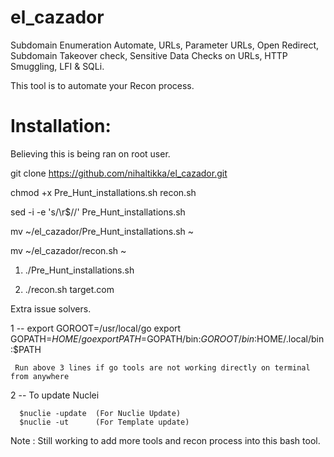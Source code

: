 # el_cazador
Subdomain Enumeration Automate, URLs, Parameter URLs, Open Redirect, Subdomain Takeover check, Sensitive Data Checks on URLs, HTTP Smuggling, LFI & SQLi.


This tool is to automate your Recon process.

# Installation:

Believing this is being ran on root user.

git clone https://github.com/nihaltikka/el_cazador.git

chmod +x Pre_Hunt_installations.sh recon.sh

sed -i -e 's/\r$//' Pre_Hunt_installations.sh

mv ~/el_cazador/Pre_Hunt_installations.sh ~

mv ~/el_cazador/recon.sh ~

1) ./Pre_Hunt_installations.sh

2) ./recon.sh target.com



Extra issue solvers.

1 -- export GOROOT=/usr/local/go
     export GOPATH=$HOME/go
     export PATH=$GOPATH/bin:$GOROOT/bin:$HOME/.local/bin:$PATH
     
     Run above 3 lines if go tools are not working directly on terminal from anywhere
   
2 -- To update Nuclei 

      $nuclie -update  (For Nuclie Update)
      $nuclie -ut      (For Template update)



Note : Still working to add more tools and recon process into this bash tool.
